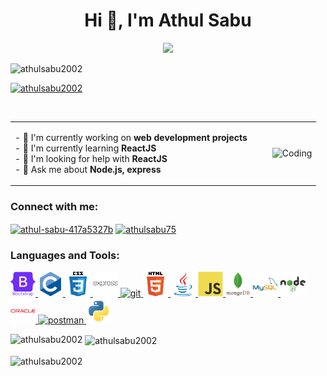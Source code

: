 <div style="max-width: 800px; margin: 0 auto;">

<h1 align="center">Hi 👋, I'm Athul Sabu</h1>
<p align="center">
  <img src="https://readme-typing-svg.demolab.com/?lines=Building+the+web,+one+pixel+at+a+time.;Web+Developer;Always+learning+new+things&font=Fira%20Code&center=true&width=440&height=45&color=f75c7e&vCenter=true&size=18&pause=1000" />
</p>


<p align="left"> <img src="https://komarev.com/ghpvc/?username=athulsabu2002&label=Profile%20views&color=0e75b6&style=flat" alt="athulsabu2002" /> </p>

<p align="left"> <a href="https://github.com/ryo-ma/github-profile-trophy"><img src="https://github-profile-trophy.vercel.app/?username=athulsabu2002" alt="athulsabu2002" /></a> </p>

<p align="left"> <a href="https://twitter.com/" target="blank"><img src="https://img.shields.io/twitter/follow/?logo=twitter&style=for-the-badge" alt="" /></a> </p>

<table style="border: none;">
  <tr style="border: none;">
    <td style="border: none; padding-right: 20px;">
      <p align="left">
        - 🔭 I'm currently working on <b>web development projects</b><br>
        - 🌱 I'm currently learning <b>ReactJS</b><br>
        - 🤝 I'm looking for help with <b>ReactJS</b><br>
        - 💬 Ask me about <b>Node.js, express</b>
      </p>
    </td>
    <td style="border: none; padding-left: 20px;">
      <p align="right">
        <img src="https://media4.giphy.com/media/v1.Y2lkPTc5MGI3NjExYWs0ZXpnenFlODNsajY0eG0zYTYyZGF3YzVwaGo3ZGJiMjhpejQ3dSZlcD12MV9pbnRlcm5hbF9naWZfYnlfaWQmY3Q9Zw/qgQUggAC3Pfv687qPC/giphy.gif" alt="Coding" width="400" />
      </p>
    </td>
  </tr>
</table>



<h3 align="left">Connect with me:</h3>
<p align="left">
<a href="https://linkedin.com/in/athul-sabu-417a5327b" target="blank"><img align="center" src="https://raw.githubusercontent.com/rahuldkjain/github-profile-readme-generator/master/src/images/icons/Social/linked-in-alt.svg" alt="athul-sabu-417a5327b" height="30" width="40" /></a>
<a href="https://www.hackerrank.com/athulsabu75" target="blank"><img align="center" src="https://raw.githubusercontent.com/rahuldkjain/github-profile-readme-generator/master/src/images/icons/Social/hackerrank.svg" alt="athulsabu75" height="30" width="40" /></a>
</p>

<h3 align="left">Languages and Tools:</h3>
<p align="left"> <a href="https://getbootstrap.com" target="_blank" rel="noreferrer"> <img src="https://raw.githubusercontent.com/devicons/devicon/master/icons/bootstrap/bootstrap-plain-wordmark.svg" alt="bootstrap" width="40" height="40"/> </a> <a href="https://www.cprogramming.com/" target="_blank" rel="noreferrer"> <img src="https://raw.githubusercontent.com/devicons/devicon/master/icons/c/c-original.svg" alt="c" width="40" height="40"/> </a> <a href="https://www.w3schools.com/css/" target="_blank" rel="noreferrer"> <img src="https://raw.githubusercontent.com/devicons/devicon/master/icons/css3/css3-original-wordmark.svg" alt="css3" width="40" height="40"/> </a> <a href="https://expressjs.com" target="_blank" rel="noreferrer"> <img src="https://raw.githubusercontent.com/devicons/devicon/master/icons/express/express-original-wordmark.svg" alt="express" width="40" height="40"/> </a> <a href="https://git-scm.com/" target="_blank" rel="noreferrer"> <img src="https://www.vectorlogo.zone/logos/git-scm/git-scm-icon.svg" alt="git" width="40" height="40"/> </a> <a href="https://www.w3.org/html/" target="_blank" rel="noreferrer"> <img src="https://raw.githubusercontent.com/devicons/devicon/master/icons/html5/html5-original-wordmark.svg" alt="html5" width="40" height="40"/> </a> <a href="https://www.java.com" target="_blank" rel="noreferrer"> <img src="https://raw.githubusercontent.com/devicons/devicon/master/icons/java/java-original.svg" alt="java" width="40" height="40"/> </a> <a href="https://developer.mozilla.org/en-US/docs/Web/JavaScript" target="_blank" rel="noreferrer"> <img src="https://raw.githubusercontent.com/devicons/devicon/master/icons/javascript/javascript-original.svg" alt="javascript" width="40" height="40"/> </a> <a href="https://www.mongodb.com/" target="_blank" rel="noreferrer"> <img src="https://raw.githubusercontent.com/devicons/devicon/master/icons/mongodb/mongodb-original-wordmark.svg" alt="mongodb" width="40" height="40"/> </a> <a href="https://www.mysql.com/" target="_blank" rel="noreferrer"> <img src="https://raw.githubusercontent.com/devicons/devicon/master/icons/mysql/mysql-original-wordmark.svg" alt="mysql" width="40" height="40"/> </a> <a href="https://nodejs.org" target="_blank" rel="noreferrer"> <img src="https://raw.githubusercontent.com/devicons/devicon/master/icons/nodejs/nodejs-original-wordmark.svg" alt="nodejs" width="40" height="40"/> </a> <a href="https://www.oracle.com/" target="_blank" rel="noreferrer"> <img src="https://raw.githubusercontent.com/devicons/devicon/master/icons/oracle/oracle-original.svg" alt="oracle" width="40" height="40"/> </a> <a href="https://postman.com" target="_blank" rel="noreferrer"> <img src="https://www.vectorlogo.zone/logos/getpostman/getpostman-icon.svg" alt="postman" width="40" height="40"/> </a> <a href="https://www.python.org" target="_blank" rel="noreferrer"> <img src="https://raw.githubusercontent.com/devicons/devicon/master/icons/python/python-original.svg" alt="python" width="40" height="40"/> </a> </p>

<p><img align="left" src="https://github-readme-stats.vercel.app/api/top-langs?username=athulsabu2002&show_icons=true&locale=en&layout=compact" alt="athulsabu2002" /></p>

<p>&nbsp;<img align="center" src="https://github-readme-stats.vercel.app/api?username=athulsabu2002&show_icons=true&locale=en" alt="athulsabu2002" /></p>

<p><img align="center" src="https://github-readme-streak-stats.herokuapp.com/?user=athulsabu2002&" alt="athulsabu2002" /></p>

</div>
